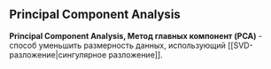 ## Principal Component Analysis
**Principal Component Analysis, Метод главных компонент (PCA)** - способ уменьшить размерность данных, использующий [[SVD-разложение|сингулярное разложение]].
